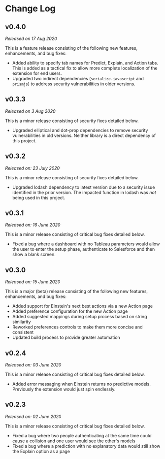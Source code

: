 # Change Log

## v0.4.0

_Released on 17 Aug 2020_

This is a feature release consisting of the following new features, enhancements, and bug fixes:

- Added ability to specify tab names for Predict, Explain, and Action tabs. This is added as a tactical fix to allow more complete localization of the extension for end users.
- Upgraded two indirect dependencies (`serialize-javascript` and `prismjs`) to address security vulnerabilities in older versions.

## v0.3.3

_Released on 3 Aug 2020_

This is a minor release consisting of security fixes detailed below.

- Upgraded elliptical and dot-prop dependencies to remove security vulnerabilities in old versions. Neither library is a direct dependency of this project.

## v0.3.2

_Released on: 23 July 2020_

This is a minor release consisting of security fixes detailed below.

- Upgraded lodash dependency to latest version due to a security issue identified in the prior version. The impacted function in lodash was _not_ being used in this project.

## v0.3.1

_Released on: 16 June 2020_

This is a minor release consisting of critical bug fixes detailed below.

- Fixed a bug where a dashboard with no Tableau parameters would allow the user to enter the setup phase, authenticate to Salesforce and then show a blank screen.

## v0.3.0

_Released on: 15 June 2020_

This is a major (beta) release consisting of the following new features, enhancements, and bug fixes:

- Added support for Einstein's next best actions via a new Action page
- Added preference configuration for the new Action page
- Added suggested mappings during setup process based on string similarity
- Reworked preferences controls to make them more concise and consistent
- Updated build process to provide greater automation

## v0.2.4

_Released on: 03 June 2020_

This is a minor release consisting of critical bug fixes detailed below.

- Added error messaging when Einstein returns no predictive models. Previously the extension would just spin endlessly.

## v0.2.3

_Released on: 02 June 2020_

This is a minor release consisting of critical bug fixes detailed below.

- Fixed a bug where two people authenticating at the same time could cause a collision and one user would see the other's models
- Fixed a bug where a prediction with no explanatory data would still show the Explain option as a page
